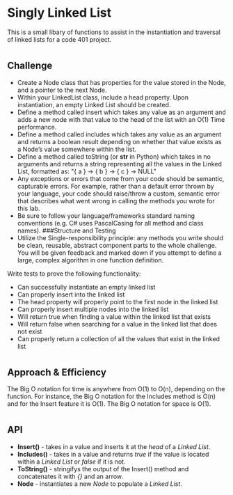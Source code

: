 # Singly Linked List
This is a small libary of functions to assist in the instantiation and traversal of linked lists for a code 401 project. 

#

## Challenge
- Create a Node class that has properties for the value stored in the Node, and a pointer to the next Node.
- Within your LinkedList class, include a head property. Upon instantiation, an empty Linked List should be created.
- Define a method called insert which takes any value as an argument and adds a new node with that value to the head of the list with an O(1) Time performance.
- Define a method called includes which takes any value as an argument and returns a boolean result depending on whether that value exists as a Node’s value somewhere within the list.
- Define a method called toString (or __str__ in Python) which takes in no arguments and returns a string representing all the values in the Linked List, formatted as:
"{ a } -> { b } -> { c } -> NULL"
- Any exceptions or errors that come from your code should be semantic, capturable errors. For example, rather than a default error thrown by your language, your code should raise/throw a custom, semantic error that describes what went wrong in calling the methods you wrote for this lab.
- Be sure to follow your language/frameworks standard naming conventions (e.g. C# uses PascalCasing for all method and class names).
###Structure and Testing
- Utilize the Single-responsibility principle: any methods you write should be clean, reusable, abstract component parts to the whole challenge. You will be given feedback and marked down if you attempt to define a large, complex algorithm in one function definition.

Write tests to prove the following functionality:

- Can successfully instantiate an empty linked list
- Can properly insert into the linked list
- The head property will properly point to the first node in the linked list
- Can properly insert multiple nodes into the linked list
- Will return true when finding a value within the linked list that exists
- Will return false when searching for a value in the linked list that does not exist
- Can properly return a collection of all the values that exist in the linked list

#

## Approach & Efficiency
The Big O notation for time is anywhere from O(1) to O(n), depending on the function. For instance, the Big O notation for the Includes method is O(n) and for the Insert feature it is O(1). The Big O notation for space is O(1). 

#

## API
- **Insert()** - takes in a value and inserts it at the *head* of a *Linked List*.
- **Includes()** - takes in a value and returns *true* if the value is located within a *Linked List* or *false* if it is not.
- **ToString()** - stringifys the output of the Insert() method and concatenates it with *{}* and an arrow.
- **Node** - instantiates a new *Node* to populate a *Linked List*.
